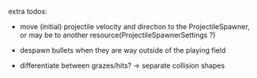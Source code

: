 extra todos:

- move (initial) projectile velocity and direction to the ProjectileSpawner, or may be to another resource(ProjectileSpawnerSettings ?)

- despawn bullets when they are way outside of the playing field

- differentiate between grazes/hits? -> separate collision shapes